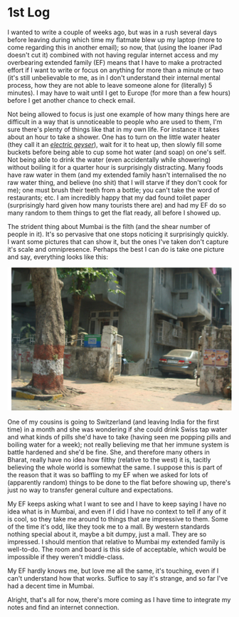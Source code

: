 1st Log
=======

I wanted to write a couple of weeks ago, but was in a rush several days before leaving during which time my flatmate blew up my laptop (more to come regarding this in another email); so now, that (using the loaner iPad doesn't cut it) combined with not having regular internet access and my overbearing extended family (EF) means that I have to make a protracted effort if I want to write or focus on anything for more than a minute or two (it's still unbelievable to me, as in I don't understand their internal mental process, how they are not able to leave someone alone for (literally) 5 minutes).  I may have to wait until I get to Europe (for more than a few hours) before I get another chance to check email.

Not being allowed to focus is just one example of how many things here are difficult in a way that is unnoticeable to people who are used to them, I'm sure there's plenty of things like that in my own life.  For instance it takes about an hour to take a shower.  One has to turn on the little water heater (they call it an [*electric geyser*](img/geyser.jpg "A dirty electric geyser.")), wait for it to heat up, then slowly fill some buckets before being able to cup some hot water (and soap) on one's self.  Not being able to drink the water (even accidentally while showering) without boiling it for a quarter hour is surprisingly distracting.  Many foods have raw water in them (and my extended family hasn't internalised the no raw water thing, and believe (no shit) that I will starve if they don't cook for me); one must brush their teeth from a bottle; you can't take the word of restaurants; etc.  I am incredibly happy that my dad found toilet paper (surprisingly hard given how many tourists there are) and had my EF do so many random to them things to get the flat ready, all before I showed up.

The strident thing about Mumbai is the filth (and the shear number of people in it).  It's so pervasive that one stops noticing it surprisingly quickly.  I want some pictures that can show it, but the ones I've taken don't capture it's scale and omnipresence.  Perhaps the best I can do is take one picture and say, everything looks like this:

![A Bad Example of the Feeling of Filth in Mumbai.](img/filth.jpg)

One of my cousins is going to Switzerland (and leaving India for the first time) in a month and she was wondering if she could drink Swiss tap water and what kinds of pills she'd have to take (having seen me popping pills and boiling water for a week); not really believing me that her immune system is battle hardened and she'd be fine.  She, and therefore many others in Bharat, really have no idea how filthy (relative to the west) it is, tacitly believing the whole world is somewhat the same.  I suppose this is part of the reason that it was so baffling to my EF when we asked for lots of (apparently random) things to be done to the flat before showing up, there's just no way to transfer general culture and expectations.

My EF keeps asking what I want to see and I have to keep saying I have no idea what is in Mumbai, and even if I did I have no context to tell if any of it is cool, so they take me around to things that are impressive to them.  Some of the time it's odd, like they took me to a mall.  By western standards nothing special about it, maybe a bit dumpy, just a mall.  They are so impressed.  I should mention that relative to Mumbai my extended family is well-to-do.  The room and board is this side of acceptable, which would be impossible if they weren't middle-class.

My EF hardly knows me, but love me all the same, it's touching, even if I can't understand how that works.  Suffice to say it's strange, and so far I've had a decent time in Mumbai.



Alright, that's all for now, there's more coming as I have time to integrate my notes and find an internet connection.
